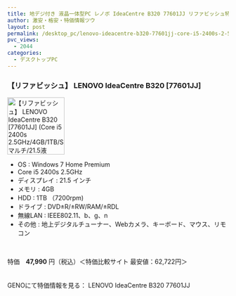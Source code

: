 ```yaml
---
title: 地デジ付き 液晶一体型PC レノボ IdeaCentre B320 77601JJ リファビッシュ特価47990円！
author: 激安・格安・特価情報ツウ
layout: post
permalink: /desktop_pc/lenovo-ideacentre-b320-77601jj-core-i5-2400s-2-5ghz-4gb-1tb-21-5win-7-home-2.html
pvc_views:
  - 2044
categories:
  - デスクトップPC
---
```

### 【リファビッシュ】 LENOVO IdeaCentre B320 [77601JJ]

<div class="img-bg2 img_L">
  <img border="0" alt="【リファビッシュ】 LENOVO IdeaCentre B320 [77601JJ] (Core i5 2400s 2.5GHz/4GB/1TB/Sマルチ/21.5液晶/Win 7 Home) " src="http://i1.wp.com/geno.co.jp/Goods/ImgGA12005080_M.jpg?w=130"width="130" data-recalc-dims="1" /><br /> <img border="0" src="http://i1.wp.com/www10.a8.net/0.gif?resize=1%2C1" alt="" data-recalc-dims="1" />
</div>

<!--more-->

  * OS : Windows 7 Home Premium
  * Core i5 2400s 2.5GHz
  * ディスプレイ : 21.5 インチ
  * メモリ : 4GB
  * HDD : 1TB （7200rpm)
  * ドライブ : DVD±R/±RW/RAM/±RDL
  * 無線LAN : IEEE802.11、b、g、n
  * その他 : 地上デジタルチューナー、Webカメラ、キーボード、マウス、リモコン

<br clear="all" /> 

特価　<span class="tokka-price"><strong>47,990</strong></span> 円（税込）＜特価比較サイト 最安値：62,722円＞

　  
GENOにて特価情報を見る： <span class="fs150p">LENOVO IdeaCentre B320 77601JJ</span>